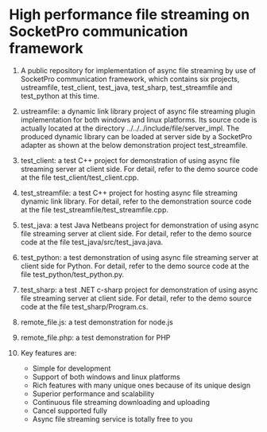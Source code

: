 # High performance file streaming on SocketPro communication framework

1. A public repository for implementation of async file streaming by use of SocketPro communication framework, which contains six projects, ustreamfile, test_client, test_java, test_sharp, test_streamfile and test_python at this time.

2. ustreamfile: a dynamic link library project of async file streaming plugin implementation for both windows and linux platforms. Its source code is actually located at the directory ../../../include/file/server_impl. The produced dynamic library can be loaded at server side by a SocketPro adapter as shown at the below demonstration project test_streamfile.

3. test_client: a test C++ project for demonstration of using async file streaming server at client side. For detail, refer to the demo source code at the file test_client/test_client.cpp.

4. test_streamfile: a test C++ project for hosting async file streaming dynamic link library. For detail, refer to the demonstration source code at the file test_streamfile/test_streamfile.cpp.

5. test_java: a test Java Netbeans project for demonstration of using async file streaming server at client side. For detail, refer to the demo source code at the file test_java/src/test_java.java.

6. test_python: a test demonstration of using async file streaming server at client side for Python. For detail, refer to the demo source code at the file test_python/test_python.py.

7. test_sharp: a test .NET c-sharp project for demonstration of using async file streaming server at client side. For detail, refer to the demo source code at the file test_sharp/Program.cs.

8. remote_file.js: a test demonstration for node.js

9. remote_file.php: a test demonstration for PHP

10. Key features are:
    - Simple for development
    - Support of both windows and linux platforms
    - Rich features with many unique ones because of its unique design
    - Superior performance and scalability
    - Continuous file streaming downloading and uploading
    - Cancel supported fully
    - Async file streaming service is totally free to you
